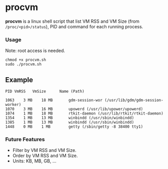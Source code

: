 # procvm
**procvm** is a linux shell script that list VM RSS and VM Size (from `/proc/<pid>/status`), PID and command for each running process.

### Usage
Note: root access is needed.

	chmod +x procvm.sh
	sudo ./procvm.sh

## Example
	PID	VmRSS	VmSize		Name (Path)

	1063	3 MB	18 MB		gdm-session-wor (/usr/lib/gdm/gdm-session-worker)
	1070	3 MB	16 MB		upowerd (/usr/lib/upower/upowerd)
	1074	1 MB	18 MB		rtkit-daemon (/usr/lib/rtkit/rtkit-daemon)
	1354	1 MB	13 MB		winbindd (/usr/sbin/winbindd)
	1385	1 MB	13 MB		winbindd (/usr/sbin/winbindd)
	1448	0 MB	1 MB		getty (/sbin/getty -8 38400 tty1)


### Future Features
* Filter by VM RSS and VM Size.
* Order by VM RSS and VM Size.
* Units: KB, MB, GB, ...
